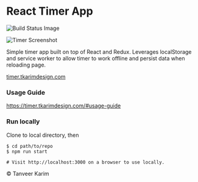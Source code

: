 # React Timer App

![Build Status Image](https://travis-ci.org/tanmancan/react-timer-app.svg?branch=master)

![Timer Screenshot](react-timer.png)

Simple timer app built on top of React and Redux. Leverages localStorage and service worker to allow timer to work offline and persist data when reloading page.

[timer.tkarimdesign.com](https://timer.tkarimdesign.com)

### Usage Guide

https://timer.tkarimdesign.com/#usage-guide

### Run locally

Clone to local directory, then

```shell
$ cd path/to/repo
$ npm run start

# Visit http://localhost:3000 on a browser to use locally.
```

&copy; Tanveer Karim
